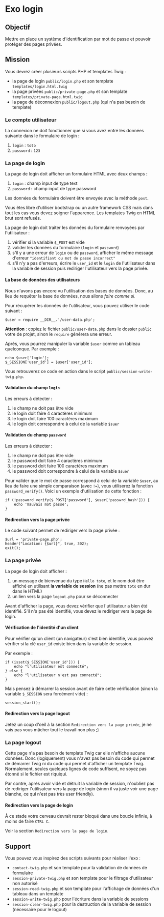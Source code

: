 # Exo login

## Objectif

Mettre en place un système d'identification par mot de passe et pouvoir protéger des pages privées.

## Mission

Vous devrez créer plusieurs scripts PHP et templates Twig :

- la page de login `public/login.php` et son template `templates/login.html.twig`
- la page privées `public/private-page.php` et son template `templates/private-page.html.twig`
- la page de déconnexion `public/logout.php` (qui n'a pas besoin de template)

### Le compte utilisateur

La connexion ne doit fonctionner que si vous avez entré les données suivante dans le formulaire de login :

1. `login` : `toto`
2. `password` : `123`

### La page de login

La page de login doit afficher un formulaire HTML avec deux champs :

1. `login` : champ input de type text
2. `password` : champ input de type password

Les données du formulaire  doivent être envoyée avec la méthode `post`.

Vous êtes libre d'utiliser bootstrap ou un autre framework CSS mais dans tout les cas vous devez soigner l'apparence.
Les templates Twig en HTML brut sont refusés.

La page de login doit traiter les données du formulaire renvoyées par l'utilisateur :

1. vérifier si la variable `$_POST` est vide
2. valider les données du formulaire (`login` et `password`)
3. s'il y a une erreur de `login` ou de `password`, afficher le même message d'erreur `"identifiant ou mot de passe incorrect"`
4. s'il n'y a pas d'erreurs, écrire le `user_id` et le `login` de l'utilisateur dans la variable de session puis rediriger l'utilisateur vers la page privée.

#### La base de données des utilisateurs

Nous n'avons pas encore vu l'utilisation des bases de données.
Donc, au lieu de requêter la base de données, nous allons *faire comme si*.

Pour récupérer les données de l'utilisateur, vous pouvez utiliser le code suivant :

    $user = require __DIR__.'/user-data.php';

**Attention** : copiez le fichier `public/user-data.php` dans le  dossier `public` votre de projet, sinon le `require` générera une erreur.

Après, vous pourrez manipuler la variable `$user` comme un tableau quelconque.
Par exemple :

    echo $user['login'];
    $_SESSION['user_id'] = $user['user_id'];

Vous retrouverez ce code en action dans le script `public/session-write-twig.php`.

#### Validation du champ `login`

Les erreurs à détecter :

1. le champ ne doit pas être vide
2. le login doit faire 4 caractères minimum
3. le login doit faire 100 caractères maximum
4. le login doit correspondre à celui de la variable `$suer`

#### Validation du champ `password`

Les erreurs à détecter :

1. le champ ne doit pas être vide
2. le password doit faire 4 caractères minimum
3. le password doit faire 100 caractères maximum
4. le password doit correspondre à celui de la variable `$suer`

Pour valider que le mot de passe correspond à celui de la variable `$user`, au lieu de faire une simple comparaison (avec `!=`), vous utiliserez la fonction `password_verify()`.
Voici un exemple d'utilisation de cette fonction :

    if (!password_verify($_POST['password'], $user['passwrd_hash'])) {
        echo 'mauvais mot passe';
    }

#### Redirection vers la page privée

Le code suivant permet de rediriger vers la page privée :

    $url = 'private-page.php';
    header("Location: {$url}", true, 302);
    exit();

### La page privée

La page de login doit afficher :

1. un message de bienvenue du type `Hello toto`, et le nom doit être affiché en utilisant **la variable de session** (ne pas mettre `toto` en dur dans le HTML)
2. un lien vers la page `logout.php` pour se déconnecter 

Avant d'afficher la page, vous devez vérifier que l'utilisateur a bien été identifié.
S'il n'a pas été identifié, vous devez le rediriger vers la page de login.

#### Vérification de l'identité d'un client

Pour vérifier qu'un client (un navigateur) s'est bien identifié, vous pouvez vérifier si la clé `user_id` existe bien dans la variable de session.

Par exemple :

    if (isset($_SESSION['user_id'])) {
        echo "l'utilisateur est connecté";
    } else {
        echo "l'utilisateur n'est pas connecté";
    }

Mais pensez à démarrer la session avant de faire cette vérification (sinon la variable `$_SESSION` sera forcément vide) :

    session_start();

#### Redirection vers la page logout

Jetez un coup d'oeil à la section `Redirection vers la page privée`, je ne vais pas vous mâcher tout le travail non plus ;)

### La page logout

Cette page n'a pas besoin de template Twig car elle n'affiche aucune données.
Donc (logiquement) vous n'avez pas besoin du code qui permet de démarrer Twig ni du code qui permet d'afficher un template Twig.
Normalement, seules quelques lignes de code suffisent, ne soyez pas étonné si le fichier est riquiqui.

Par contre, après avoir vidé et détruit la variable de session, n'oubliez pas de rediriger l'utilisateur vers la page de login (sinon il va juste voir une page blanche, ce qui n'est pas très user friendly).

#### Redirection vers la page de login

À ce stade votre cerveau devrait rester bloqué dans une boucle infinie, à moins de faire `CTRL C`.

Voir la section `Redirection vers la page de login`.

## Support

Vous pouvez vous inspirez des scripts suivants pour réaliser l'exo :

- `contact-twig.php` et son template pour la validation de données de formulaire
- `session-private-twig.php` et son template pour le filtrage d'utilisateur non autorisé
- `session-read-twig.php` et son template pour l'affichage de données d'un tableau dans un template
- `session-write-twig.php` pour l'écriture dans la variable de sessions
- `session-clear-twig.php` pour la destruction de la variable de session (nécessaire pour le logout)

